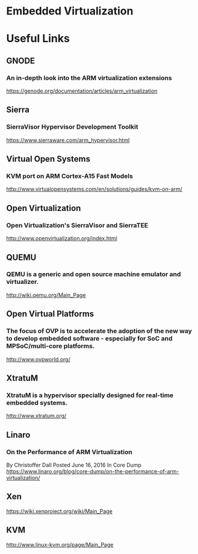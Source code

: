 Embedded Virtualization
===================


# Useful Links

## GNODE
### An in-depth look into the ARM virtualization extensions
https://genode.org/documentation/articles/arm_virtualization
## Sierra
### SierraVisor Hypervisor Development Toolkit
https://www.sierraware.com/arm_hypervisor.html
## Virtual Open Systems
### KVM port on ARM Cortex-A15 Fast Models
http://www.virtualopensystems.com/en/solutions/guides/kvm-on-arm/
## Open Virtualization
###  Open Virtualization's SierraVisor and SierraTEE
http://www.openvirtualization.org/index.html
## QUEMU
### QEMU is a generic and open source machine emulator and virtualizer.
http://wiki.qemu.org/Main_Page
## Open Virtual Platforms
### The focus of OVP is to accelerate the adoption of the new way to develop embedded software - especially for SoC and MPSoC/multi-core platforms.
http://www.ovpworld.org/
## XtratuM
### XtratuM is a hypervisor specially designed for real-time embedded systems.
http://www.xtratum.org/
## Linaro
### On the Performance of ARM Virtualization
By Christoffer Dall   Posted June 16, 2016   In Core Dump
https://www.linaro.org/blog/core-dump/on-the-performance-of-arm-virtualization/
## Xen
https://wiki.xenproject.org/wiki/Main_Page
## KVM
http://www.linux-kvm.org/page/Main_Page



